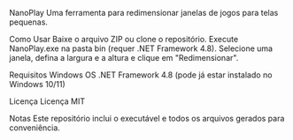 NanoPlay
Uma ferramenta para redimensionar janelas de jogos para telas pequenas.

Como Usar
Baixe o arquivo ZIP ou clone o repositório.
Execute NanoPlay.exe na pasta bin (requer .NET Framework 4.8).
Selecione uma janela, defina a largura e a altura e clique em "Redimensionar".

Requisitos
Windows OS
.NET Framework 4.8 (pode já estar instalado no Windows 10/11)

Licença
Licença MIT

Notas
Este repositório inclui o executável e todos os arquivos gerados para conveniência.
